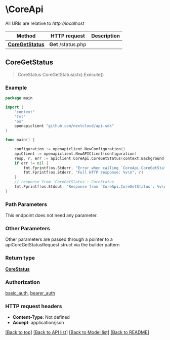 # \CoreApi

All URIs are relative to *http://localhost*

Method | HTTP request | Description
------------- | ------------- | -------------
[**CoreGetStatus**](CoreApi.md#CoreGetStatus) | **Get** /status.php | 



## CoreGetStatus

> CoreStatus CoreGetStatus(ctx).Execute()



### Example

```go
package main

import (
    "context"
    "fmt"
    "os"
    openapiclient "github.com/nextcloud/api-sdk"
)

func main() {

    configuration := openapiclient.NewConfiguration()
    apiClient := openapiclient.NewAPIClient(configuration)
    resp, r, err := apiClient.CoreApi.CoreGetStatus(context.Background()).Execute()
    if err != nil {
        fmt.Fprintf(os.Stderr, "Error when calling `CoreApi.CoreGetStatus``: %v\n", err)
        fmt.Fprintf(os.Stderr, "Full HTTP response: %v\n", r)
    }
    // response from `CoreGetStatus`: CoreStatus
    fmt.Fprintf(os.Stdout, "Response from `CoreApi.CoreGetStatus`: %v\n", resp)
}
```

### Path Parameters

This endpoint does not need any parameter.

### Other Parameters

Other parameters are passed through a pointer to a apiCoreGetStatusRequest struct via the builder pattern


### Return type

[**CoreStatus**](CoreStatus.md)

### Authorization

[basic_auth](../README.md#basic_auth), [bearer_auth](../README.md#bearer_auth)

### HTTP request headers

- **Content-Type**: Not defined
- **Accept**: application/json

[[Back to top]](#) [[Back to API list]](../README.md#documentation-for-api-endpoints)
[[Back to Model list]](../README.md#documentation-for-models)
[[Back to README]](../README.md)

